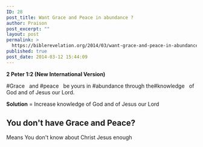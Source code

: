 ```yaml
---
ID: 28
post_title: Want Grace and Peace in abundance ?
author: Praison
post_excerpt: ""
layout: post
permalink: >
  https://biblerevelation.org/2014/03/want-grace-and-peace-in-abundance/
published: true
post_date: 2014-03-12 15:44:09
---
```

<strong>2 Peter 1:2 (New International Version)</strong>

#Grace   and #peace   be yours in #abundance through the#knowledge   of God and of Jesus our Lord.

<b>Solution</b> = Increase knowledge of God and of Jesus our Lord
<h2><strong>You don't have Grace and Peace? </strong></h2>
Means You don't know about Christ Jesus enough
